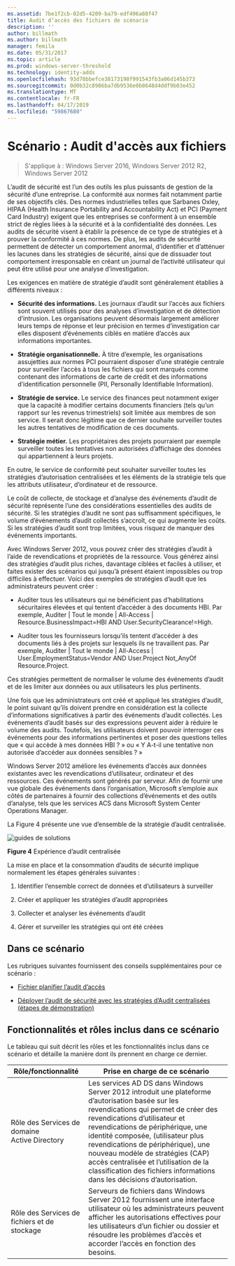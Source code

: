 ```yaml
---
ms.assetid: 7be1f2cb-02d5-4209-ba79-edf496a88f47
title: Audit d’accès des fichiers de scénario
description: ''
author: billmath
ms.author: billmath
manager: femila
ms.date: 05/31/2017
ms.topic: article
ms.prod: windows-server-threshold
ms.technology: identity-adds
ms.openlocfilehash: 93d78bbefce38173198f991543fb3a06d145b373
ms.sourcegitcommit: 0d0b32c8986ba7db9536e0b8648d4ddf9b03e452
ms.translationtype: MT
ms.contentlocale: fr-FR
ms.lasthandoff: 04/17/2019
ms.locfileid: "59867680"
---
```

# <a name="scenario-file-access-auditing"></a>Scénario : Audit d'accès aux fichiers

>S'applique à : Windows Server 2016, Windows Server 2012 R2, Windows Server 2012

L’audit de sécurité est l’un des outils les plus puissants de gestion de la sécurité d’une entreprise. La conformité aux normes fait notamment partie de ses objectifs clés. Des normes industrielles telles que Sarbanes Oxley, HIPAA (Health Insurance Portability and Accountability Act) et PCI (Payment Card Industry) exigent que les entreprises se conforment à un ensemble strict de règles liées à la sécurité et à la confidentialité des données. Les audits de sécurité visent à établir la présence de ce type de stratégies et à prouver la conformité à ces normes. De plus, les audits de sécurité permettent de détecter un comportement anormal, d’identifier et d’atténuer les lacunes dans les stratégies de sécurité, ainsi que de dissuader tout comportement irresponsable en créant un journal de l’activité utilisateur qui peut être utilisé pour une analyse d’investigation.  
  
Les exigences en matière de stratégie d’audit sont généralement établies à différents niveaux :  
  
-   **Sécurité des informations.** Les journaux d’audit sur l’accès aux fichiers sont souvent utilisés pour des analyses d’investigation et de détection d’intrusion. Les organisations peuvent désormais largement améliorer leurs temps de réponse et leur précision en termes d’investigation car elles disposent d’événements ciblés en matière d’accès aux informations importantes.  
  
-   **Stratégie organisationnelle.** À titre d’exemple, les organisations assujetties aux normes PCI pourraient disposer d’une stratégie centrale pour surveiller l’accès à tous les fichiers qui sont marqués comme contenant des informations de carte de crédit et des informations d’identification personnelle (PII, Personally Identifiable Information).  
  
-   **Stratégie de service.** Le service des finances peut notamment exiger que la capacité à modifier certains documents financiers (tels qu’un rapport sur les revenus trimestriels) soit limitée aux membres de son service. Il serait donc légitime que ce dernier souhaite surveiller toutes les autres tentatives de modification de ces documents.  
  
-   **Stratégie métier.** Les propriétaires des projets pourraient par exemple surveiller toutes les tentatives non autorisées d’affichage des données qui appartiennent à leurs projets.  
  
En outre, le service de conformité peut souhaiter surveiller toutes les stratégies d’autorisation centralisées et les éléments de la stratégie tels que les attributs utilisateur, d’ordinateur et de ressource.  
  
Le coût de collecte, de stockage et d’analyse des événements d’audit de sécurité représente l’une des considérations essentielles des audits de sécurité. Si les stratégies d’audit ne sont pas suffisamment spécifiques, le volume d’événements d’audit collectés s’accroît, ce qui augmente les coûts. Si les stratégies d’audit sont trop limitées, vous risquez de manquer des événements importants.  
  
Avec Windows Server 2012, vous pouvez créer des stratégies d’audit à l’aide de revendications et propriétés de la ressource. Vous générez ainsi des stratégies d’audit plus riches, davantage ciblées et faciles à utiliser, et faites exister des scénarios qui jusqu’à présent étaient impossibles ou trop difficiles à effectuer. Voici des exemples de stratégies d’audit que les administrateurs peuvent créer :  
  
-   Auditer tous les utilisateurs qui ne bénéficient pas d’habilitations sécuritaires élevées et qui tentent d’accéder à des documents HBI. Par exemple, Auditer | Tout le monde | All-Access | Resource.BusinessImpact=HBI AND User.SecurityClearance!=High.  
  
-   Auditer tous les fournisseurs lorsqu’ils tentent d’accéder à des documents liés à des projets sur lesquels ils ne travaillent pas. Par exemple, Auditer | Tout le monde | All-Access | User.EmploymentStatus=Vendor AND User.Project Not_AnyOf Resource.Project.  
  
Ces stratégies permettent de normaliser le volume des événements d’audit et de les limiter aux données ou aux utilisateurs les plus pertinents.  
  
Une fois que les administrateurs ont créé et appliqué les stratégies d’audit, le point suivant qu’ils doivent prendre en considération est la collecte d’informations significatives à partir des événements d’audit collectés. Les événements d’audit basés sur des expressions peuvent aider à réduire le volume des audits. Toutefois, les utilisateurs doivent pouvoir interroger ces événements pour des informations pertinentes et poser des questions telles que « qui accède à mes données HBI ? » ou « Y A-t-il une tentative non autorisée d’accéder aux données sensibles ? »  
  
 Windows Server 2012 améliore les événements d’accès aux données existantes avec les revendications d’utilisateur, ordinateur et des ressources. Ces événements sont générés par serveur. Afin de fournir une vue globale des événements dans l’organisation, Microsoft s’emploie aux côtés de partenaires à fournir des collections d’événements et des outils d’analyse, tels que les services ACS dans Microsoft System Center Operations Manager.  
  
La Figure 4 présente une vue d’ensemble de la stratégie d’audit centralisée.  
  
![guides de solutions](media/Scenario--File-Access-Auditing/DynamicAccessControl_RevGuide_4.JPG)  
  
**Figure 4** Expérience d’audit centralisée  
  
La mise en place et la consommation d’audits de sécurité implique normalement les étapes générales suivantes :  
  
1.  Identifier l’ensemble correct de données et d’utilisateurs à surveiller  
  
2.  Créer et appliquer les stratégies d’audit appropriées  
  
3.  Collecter et analyser les événements d’audit  
  
4.  Gérer et surveiller les stratégies qui ont été créées  
  
## <a name="in-this-scenario"></a>Dans ce scénario  
Les rubriques suivantes fournissent des conseils supplémentaires pour ce scénario :  
  
-   [Fichier planifier l’audit d’accès](Plan-for-File-Access-Auditing.md)  
  
-   [Déployer l’audit de sécurité avec les stratégies d’Audit centralisées &#40;étapes de démonstration&#41;](Deploy-Security-Auditing-with-Central-Audit-Policies--Demonstration-Steps-.md)  
  
## <a name="BKMK_NEW"></a>Fonctionnalités et rôles inclus dans ce scénario  
Le tableau qui suit décrit les rôles et les fonctionnalités inclus dans ce scénario et détaille la manière dont ils prennent en charge ce dernier.  
  
|Rôle/fonctionnalité|Prise en charge de ce scénario|  
|-----------------|---------------------------------|  
|Rôle des Services de domaine Active Directory|Les services AD DS dans Windows Server 2012 introduit une plateforme d’autorisation basée sur les revendications qui permet de créer des revendications d’utilisateur et revendications de périphérique, une identité composée, (utilisateur plus revendications de périphérique), une nouveau modèle de stratégies (CAP) accès centralisée et l’utilisation de la classification des fichiers informations dans les décisions d’autorisation.|  
|Rôle des Services de fichiers et de stockage|Serveurs de fichiers dans Windows Server 2012 fournissent une interface utilisateur où les administrateurs peuvent afficher les autorisations effectives pour les utilisateurs d’un fichier ou dossier et résoudre les problèmes d’accès et accorder l’accès en fonction des besoins.|  
  


